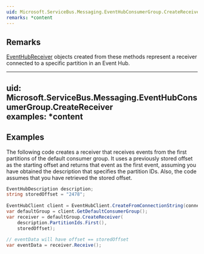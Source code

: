 ```yaml
---  
uid: Microsoft.ServiceBus.Messaging.EventHubConsumerGroup.CreateReceiver  
remarks: *content  
---  
```

  
## Remarks  
 [EventHubReceiver](assetId:///T:Microsoft.ServiceBus.Messaging.EventHubReceiver?qualifyHint=False&autoUpgrade=True) objects created from these methods represent a receiver connected to a specific partition in an Event Hub.  
  
---  
uid: Microsoft.ServiceBus.Messaging.EventHubConsumerGroup.CreateReceiver  
examples: *content  
---  
  
## Examples  
 The following code creates a receiver that receives events from the first partitions of the default consumer group. It uses a previously stored offset as the starting offset and returns that event as the first event, assuming you have obtained the description that specifies the partition IDs. Also, the code assumes that you have retrieved the stored offset.  
  
```c#  
EventHubDescription description;  
string storedOffset = "2478";  
  
EventHubClient client = EventHubClient.CreateFromConnectionString(connection);  
var defaultGroup = client.GetDefaultConsumerGroup();  
var receiver = defaultGroup.CreateReceiver(  
    description.PartitionIds.First(),   
    storedOffset);  
  
// eventData will have offset == storedOffset  
var eventData = receiver.Receive();  
```